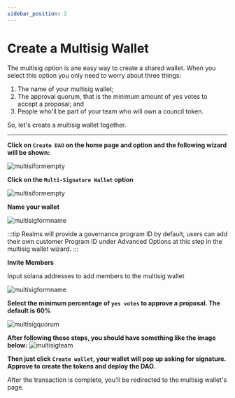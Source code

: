 ```yaml
---
sidebar_position: 2
---
```


# Create a Multisig Wallet

The multisig option is ane easy way to create a shared wallet. When you select this option you only need to worry about three things:

1. The name of your multisig wallet;
2. The approval quorum, that is the minimum amount of yes votes to accept a proposal; and
3. People who'll be part of your team who will own a council token.

So, let's create a multisig wallet together.

---

**Click on `Create DAO` on the home page and option and the following wizard will be shown:**

![multisiformempty](https://user-images.githubusercontent.com/22420711/178862160-75a2bd5a-133e-47a2-a487-9b7ad6f66137.png)

**Click on the `Multi-Signature Wallet` option**

![multisiformempty](https://user-images.githubusercontent.com/22420711/178862472-2e64a49c-9a75-4e82-8fd5-3c07f73dd1f0.png)

**Name your wallet**

![multisigformname](https://user-images.githubusercontent.com/22420711/178863059-7e4650e4-f32c-4d93-90e6-dc4345defe8a.png)

:::tip
Realms will provide a governance program ID by default, users can add their own customer Program ID under Advanced Options at this step in the multisig wallet wizard.
:::

**Invite Members**

Input solana addresses to add members to the multisig wallet

![multisigformname](https://user-images.githubusercontent.com/22420711/178865759-52d5b47e-1370-4008-972b-4f5d6aa888c6.png)


**Select the minimum percentage of `yes votes` to approve a proposal. The default is 60%**

![multisigquorum](https://user-images.githubusercontent.com/22420711/178866502-70616cea-1564-4237-9541-10602726b98c.png)


**After following these steps, you should have something like the image below:**
![multisigteam](https://user-images.githubusercontent.com/22420711/178866847-f6ca16f3-c3c1-491b-9442-70a715cb86f0.png)

**Then just click `Create wallet`, your wallet will pop up asking for signature. Approve to create the tokens and deploy the DAO.**

After the transaction is complete, you'll be redirected to the multisig wallet's page.
